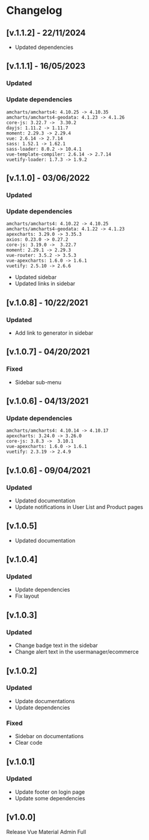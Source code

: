 # Changelog

## [v.1.1.2] - 22/11/2024

- Updated dependencies

## [v.1.1.1] - 16/05/2023

### Updated
### Update dependencies
    amcharts/amcharts4: 4.10.25 -> 4.10.35
    amcharts/amcharts4-geodata: 4.1.23 -> 4.1.26
    core-js: 3.22.7 ->  3.30.2
    dayjs: 1.11.2 -> 1.11.7
    moment: 2.29.3 -> 2.29.4
    vue: 2.6.14 -> 2.7.14
    sass: 1.52.1 -> 1.62.1
    sass-loader: 8.0.2 -> 10.4.1
    vue-template-compiler: 2.6.14 -> 2.7.14
    vuetify-loader: 1.7.3 -> 1.9.2

## [v.1.1.0] - 03/06/2022

### Updated
### Update dependencies
    amcharts/amcharts4: 4.10.22 -> 4.10.25
    amcharts/amcharts4-geodata: 4.1.22 -> 4.1.23
    apexcharts: 3.29.0 -> 3.35.3
    axios: 0.23.0 -> 0.27.2
    core-js: 3.19.0 ->  3.22.7
    moment: 2.29.1 -> 2.29.3
    vue-router: 3.5.2 -> 3.5.3
    vue-apexcharts: 1.6.0 -> 1.6.1
    vuetify: 2.5.10 -> 2.6.6
- Updated sidebar
- Updated links in sidebar

## [v.1.0.8] - 10/22/2021

### Updated
- Add link to generator in sidebar

## [v.1.0.7] - 04/20/2021

### Fixed
 - Sidebar sub-menu

## [v.1.0.6] - 04/13/2021

### Update dependencies
    amcharts/amcharts4: 4.10.14 -> 4.10.17
    apexcharts: 3.24.0 -> 3.26.0
    core-js: 3.8.3 ->  3.10.1
    vue-apexcharts: 1.6.0 -> 1.6.1
    vuetify: 2.3.19 -> 2.4.9

## [v.1.0.6] - 09/04/2021
### Updated  
- Updated documentation
- Update notifications in User List and Product pages 

## [v.1.0.5]
- Updated documentation

## [v.1.0.4]

### Updated
- Update dependencies
- Fix layout

## [v.1.0.3]

### Updated
- Change badge text in the sidebar
- Change alert text in the usermanager/ecommerce

## [v.1.0.2]

### Updated
- Update documentations
- Update dependencies

### Fixed
- Sidebar on documentations
- Clear code
 
## [v.1.0.1]

### Updated
- Update footer on login page
- Update some dependencies

## [v1.0.0]
Release Vue Material Admin Full
